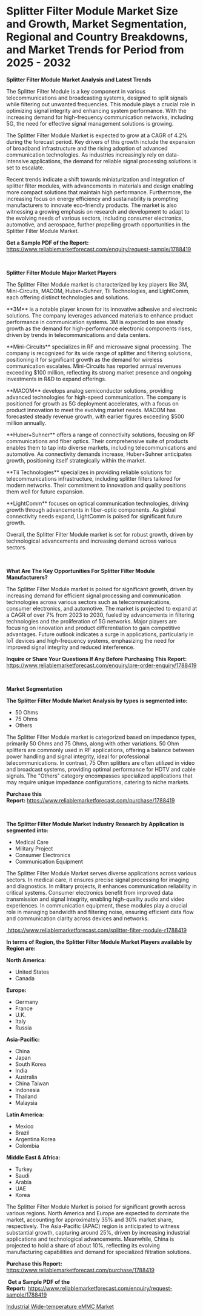 <p><h1>Splitter Filter Module Market Size and Growth, Market Segmentation, Regional and Country Breakdowns, and Market Trends for Period from 2025 -  2032</h1></p><p><strong>Splitter Filter Module Market Analysis and Latest Trends</strong></p>
<p><p>The Splitter Filter Module is a key component in various telecommunications and broadcasting systems, designed to split signals while filtering out unwanted frequencies. This module plays a crucial role in optimizing signal integrity and enhancing system performance. With the increasing demand for high-frequency communication networks, including 5G, the need for effective signal management solutions is growing.</p><p>The Splitter Filter Module Market is expected to grow at a CAGR of 4.2% during the forecast period. Key drivers of this growth include the expansion of broadband infrastructure and the rising adoption of advanced communication technologies. As industries increasingly rely on data-intensive applications, the demand for reliable signal processing solutions is set to escalate. </p><p>Recent trends indicate a shift towards miniaturization and integration of splitter filter modules, with advancements in materials and design enabling more compact solutions that maintain high performance. Furthermore, the increasing focus on energy efficiency and sustainability is prompting manufacturers to innovate eco-friendly products. The market is also witnessing a growing emphasis on research and development to adapt to the evolving needs of various sectors, including consumer electronics, automotive, and aerospace, further propelling growth opportunities in the Splitter Filter Module Market.</p></p>
<p><strong>Get a Sample PDF of the Report:&nbsp;</strong> <a href="https://www.reliablemarketforecast.com/enquiry/request-sample/1788419?utm_campaign=2781&utm_medium=2&utm_source=Github&utm_content=ia&utm_term=06042025&utm_id=splitter-filter-module">https://www.reliablemarketforecast.com/enquiry/request-sample/1788419</a></p>
<p>&nbsp;</p>
<p><strong>Splitter Filter Module Major Market Players</strong></p>
<p><p>The Splitter Filter Module market is characterized by key players like 3M, Mini-Circuits, MACOM, Huber+Suhner, Tii Technologies, and LightComm, each offering distinct technologies and solutions.</p><p>**3M** is a notable player known for its innovative adhesive and electronic solutions. The company leverages advanced materials to enhance product performance in communication systems. 3M is expected to see steady growth as the demand for high-performance electronic components rises, driven by trends in telecommunications and data centers.</p><p>**Mini-Circuits** specializes in RF and microwave signal processing. The company is recognized for its wide range of splitter and filtering solutions, positioning it for significant growth as the demand for wireless communication escalates. Mini-Circuits has reported annual revenues exceeding $100 million, reflecting its strong market presence and ongoing investments in R&D to expand offerings.</p><p>**MACOM** develops analog semiconductor solutions, providing advanced technologies for high-speed communication. The company is positioned for growth as 5G deployment accelerates, with a focus on product innovation to meet the evolving market needs. MACOM has forecasted steady revenue growth, with earlier figures exceeding $500 million annually.</p><p>**Huber+Suhner** offers a range of connectivity solutions, focusing on RF communications and fiber optics. Their comprehensive suite of products enables them to tap into diverse markets, including telecommunications and automotive. As connectivity demands increase, Huber+Suhner anticipates growth, positioning itself strategically within the market.</p><p>**Tii Technologies** specializes in providing reliable solutions for telecommunications infrastructure, including splitter filters tailored for modern networks. Their commitment to innovation and quality positions them well for future expansion.</p><p>**LightComm** focuses on optical communication technologies, driving growth through advancements in fiber-optic components. As global connectivity needs expand, LightComm is poised for significant future growth.</p><p>Overall, the Splitter Filter Module market is set for robust growth, driven by technological advancements and increasing demand across various sectors.</p></p>
<p>&nbsp;</p>
<p><strong>What Are The Key Opportunities For Splitter Filter Module Manufacturers?</strong></p>
<p><p>The Splitter Filter Module market is poised for significant growth, driven by increasing demand for efficient signal processing and communication technologies across various sectors such as telecommunications, consumer electronics, and automotive. The market is projected to expand at a CAGR of over 7% from 2023 to 2030, fueled by advancements in filtering technologies and the proliferation of 5G networks. Major players are focusing on innovation and product differentiation to gain competitive advantages. Future outlook indicates a surge in applications, particularly in IoT devices and high-frequency systems, emphasizing the need for improved signal integrity and reduced interference.</p></p>
<p><strong>Inquire or Share Your Questions If Any Before Purchasing This Report:</strong> <a href="https://www.reliablemarketforecast.com/enquiry/pre-order-enquiry/1788419?utm_campaign=2781&utm_medium=2&utm_source=Github&utm_content=ia&utm_term=06042025&utm_id=splitter-filter-module">https://www.reliablemarketforecast.com/enquiry/pre-order-enquiry/1788419</a></p>
<p>&nbsp;</p>
<p><strong>Market Segmentation</strong></p>
<p><strong>The Splitter Filter Module Market Analysis by types is segmented into:</strong></p>
<p><ul><li>50 Ohms</li><li>75 Ohms</li><li>Others</li></ul></p>
<p><p>The Splitter Filter Module market is categorized based on impedance types, primarily 50 Ohms and 75 Ohms, along with other variations. 50 Ohm splitters are commonly used in RF applications, offering a balance between power handling and signal integrity, ideal for professional telecommunications. In contrast, 75 Ohm splitters are often utilized in video and broadcast systems, providing optimal performance for HDTV and cable signals. The "Others" category encompasses specialized applications that may require unique impedance configurations, catering to niche markets.</p></p>
<p><strong>Purchase this Report:&nbsp;</strong><a href="https://www.reliablemarketforecast.com/purchase/1788419?utm_campaign=2781&utm_medium=2&utm_source=Github&utm_content=ia&utm_term=06042025&utm_id=splitter-filter-module">https://www.reliablemarketforecast.com/purchase/1788419</a></p>
<p>&nbsp;</p>
<p><strong>The Splitter Filter Module Market Industry Research by Application is segmented into:</strong></p>
<p><ul><li>Medical Care</li><li>Military Project</li><li>Consumer Electronics</li><li>Communication Equipment</li></ul></p>
<p><p>The Splitter Filter Module Market serves diverse applications across various sectors. In medical care, it ensures precise signal processing for imaging and diagnostics. In military projects, it enhances communication reliability in critical systems. Consumer electronics benefit from improved data transmission and signal integrity, enabling high-quality audio and video experiences. In communication equipment, these modules play a crucial role in managing bandwidth and filtering noise, ensuring efficient data flow and communication clarity across devices and networks.</p></p>
<p><a href="https://www.reliablemarketforecast.com/splitter-filter-module-r1788419?utm_campaign=2781&utm_medium=2&utm_source=Github&utm_content=ia&utm_term=06042025&utm_id=splitter-filter-module">&nbsp;https://www.reliablemarketforecast.com/splitter-filter-module-r1788419</a></p>
<p><strong>In terms of Region, the Splitter Filter Module Market Players available by Region are:</strong></p>
<p>
    <p> <strong> North America: </strong>
        <ul>
            <li>United States</li>
            <li>Canada</li>
        </ul>
        </p> 
    <p> <strong> Europe: </strong>
        <ul>
            <li>Germany</li>
            <li>France</li>
            <li>U.K.</li>
            <li>Italy</li>
            <li>Russia</li>
        </ul>
        </p> 
    <p> <strong> Asia-Pacific: </strong>
        <ul>
            <li>China</li>
            <li>Japan</li>
            <li>South Korea</li>
            <li>India</li>
            <li>Australia</li>
            <li>China Taiwan</li>
            <li>Indonesia</li>
            <li>Thailand</li>
            <li>Malaysia</li>
        </ul>
        </p> 
    <p> <strong> Latin America: </strong>
        <ul>
            <li>Mexico</li>
            <li>Brazil</li>
            <li>Argentina Korea</li>
            <li>Colombia</li>
        </ul>
        </p> 
    <p> <strong> Middle East & Africa: </strong>
        <ul>
            <li>Turkey</li>
            <li>Saudi</li>
            <li>Arabia</li>
            <li>UAE</li>
            <li>Korea</li>
        </ul>
    </p>
    </p>
<p><p>The Splitter Filter Module Market is poised for significant growth across various regions. North America and Europe are expected to dominate the market, accounting for approximately 35% and 30% market share, respectively. The Asia-Pacific (APAC) region is anticipated to witness substantial growth, capturing around 25%, driven by increasing industrial applications and technological advancements. Meanwhile, China is projected to hold a share of about 10%, reflecting its evolving manufacturing capabilities and demand for specialized filtration solutions.</p></p>
<p><strong>Purchase this Report: </strong><a href="https://www.reliablemarketforecast.com/purchase/1788419?utm_campaign=2781&utm_medium=2&utm_source=Github&utm_content=ia&utm_term=06042025&utm_id=splitter-filter-module">https://www.reliablemarketforecast.com/purchase/1788419</a></p>
<p>&nbsp;<strong>Get a Sample PDF of the Report:&nbsp;&nbsp;</strong><a href="https://www.reliablemarketforecast.com/enquiry/request-sample/1788419?utm_campaign=2781&utm_medium=2&utm_source=Github&utm_content=ia&utm_term=06042025&utm_id=splitter-filter-module">https://www.reliablemarketforecast.com/enquiry/request-sample/1788419</a></p>
<p><strong></strong></p>
<p><p><a href="https://github.com/chkrselia/Market-Research-Report-List-1/blob/main/industrial-wide-temperature-emmc-market.md?utm_campaign=2781&utm_medium=2&utm_source=Github&utm_content=ia&utm_term=06042025&utm_id=splitter-filter-module">Industrial Wide-temperature eMMC Market</a></p></p>